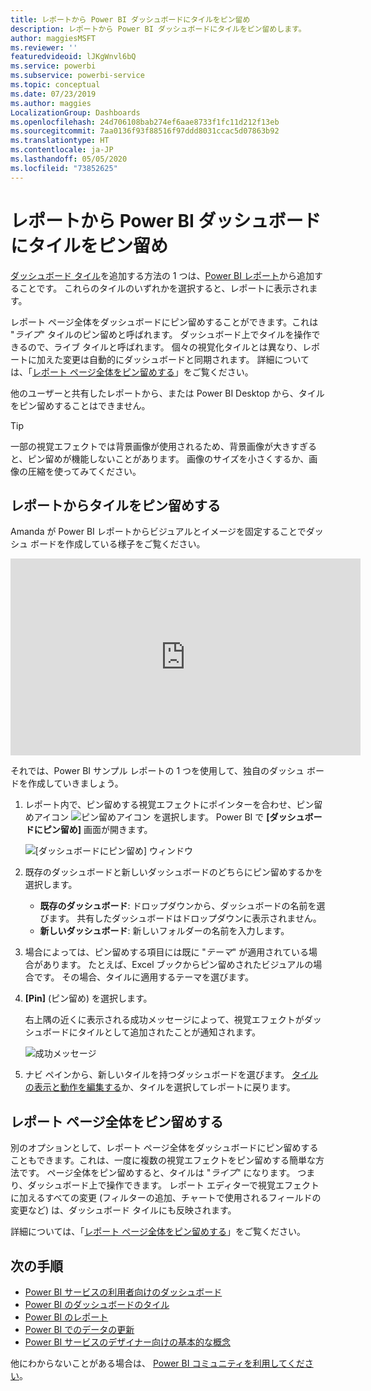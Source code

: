 ```yaml
---
title: レポートから Power BI ダッシュボードにタイルをピン留め
description: レポートから Power BI ダッシュボードにタイルをピン留めします。
author: maggiesMSFT
ms.reviewer: ''
featuredvideoid: lJKgWnvl6bQ
ms.service: powerbi
ms.subservice: powerbi-service
ms.topic: conceptual
ms.date: 07/23/2019
ms.author: maggies
LocalizationGroup: Dashboards
ms.openlocfilehash: 24d706108bab274ef6aae8733f1fc11d212f13eb
ms.sourcegitcommit: 7aa0136f93f88516f97ddd8031ccac5d07863b92
ms.translationtype: HT
ms.contentlocale: ja-JP
ms.lasthandoff: 05/05/2020
ms.locfileid: "73852625"
---
```

# <a name="pin-a-tile-to-a-power-bi-dashboard-from-a-report"></a>レポートから Power BI ダッシュボードにタイルをピン留め

[ダッシュボード タイル](consumer/end-user-tiles.md)を追加する方法の 1 つは、[Power BI レポート](consumer/end-user-reports.md)から追加することです。 これらのタイルのいずれかを選択すると、レポートに表示されます。

レポート ページ全体をダッシュボードにピン留めすることができます。これは "*ライブ*" タイルのピン留めと呼ばれます。 ダッシュボード上でタイルを操作できるので、ライブ タイルと呼ばれます。 個々の視覚化タイルとは異なり、レポートに加えた変更は自動的にダッシュボードと同期されます。 詳細については、「[レポート ページ全体をピン留めする](#pin-an-entire-report-page)」をご覧ください。

他のユーザーと共有したレポートから、または Power BI Desktop から、タイルをピン留めすることはできません。 

> [!TIP]
> 一部の視覚エフェクトでは背景画像が使用されるため、背景画像が大きすぎると、ピン留めが機能しないことがあります。 画像のサイズを小さくするか、画像の圧縮を使ってみてください。  
> 
> 

## <a name="pin-a-tile-from-a-report"></a>レポートからタイルをピン留めする
Amanda が Power BI レポートからビジュアルとイメージを固定することでダッシュ ボードを作成している様子をご覧ください。
    

<iframe width="560" height="315" src="https://www.youtube.com/embed/lJKgWnvl6bQ" frameborder="0" allowfullscreen></iframe>

それでは、Power BI サンプル レポートの 1 つを使用して、独自のダッシュ ボードを作成していきましょう。

1. レポート内で、ピン留めする視覚エフェクトにポインターを合わせ、ピン留めアイコン ![ピン留めアイコン](media/service-dashboard-pin-tile-from-report/pbi_pintile_small.png) を選択します。 Power BI で **[ダッシュボードにピン留め]** 画面が開きます。
   
     ![[ダッシュボードにピン留め] ウィンドウ](media/service-dashboard-pin-tile-from-report/pbi_themes2.png)
2. 既存のダッシュボードと新しいダッシュボードのどちらにピン留めするかを選択します。
   
   * **既存のダッシュボード**: ドロップダウンから、ダッシュボードの名前を選びます。 共有したダッシュボードはドロップダウンに表示されません。
   * **新しいダッシュボード**: 新しいフォルダーの名前を入力します。
3. 場合によっては、ピン留めする項目には既に "*テーマ*" が適用されている場合があります。 たとえば、Excel ブックからピン留めされたビジュアルの場合です。 その場合、タイルに適用するテーマを選びます。
4. **[Pin]** (ピン留め) を選択します。
   
   右上隅の近くに表示される成功メッセージによって、視覚エフェクトがダッシュボードにタイルとして追加されたことが通知されます。
   
   ![成功メッセージ](media/service-dashboard-pin-tile-from-report/pinsuccess.png)
5. ナビ ペインから、新しいタイルを持つダッシュボードを選びます。 [タイルの表示と動作を編集する](service-dashboard-edit-tile.md)か、タイルを選択してレポートに戻ります。

## <a name="pin-an-entire-report-page"></a>レポート ページ全体をピン留めする
別のオプションとして、レポート ページ全体をダッシュボードにピン留めすることもできます。これは、一度に複数の視覚エフェクトをピン留めする簡単な方法です。 ページ全体をピン留めすると、タイルは "*ライブ*" になります。 つまり、ダッシュボード上で操作できます。 レポート エディターで視覚エフェクトに加えるすべての変更 (フィルターの追加、チャートで使用されるフィールドの変更など) は、ダッシュボード タイルにも反映されます。  

詳細については、「[レポート ページ全体をピン留めする](service-dashboard-pin-live-tile-from-report.md)」をご覧ください。

## <a name="next-steps"></a>次の手順
- [Power BI サービスの利用者向けのダッシュボード](consumer/end-user-dashboards.md)
- [Power BI のダッシュボードのタイル](consumer/end-user-tiles.md)
- [Power BI のレポート](consumer/end-user-reports.md)
- [Power BI でのデータの更新](refresh-data.md)
- [Power BI サービスのデザイナー向けの基本的な概念](service-basic-concepts.md)

他にわからないことがある場合は、 [Power BI コミュニティを利用してください](https://community.powerbi.com/)。

